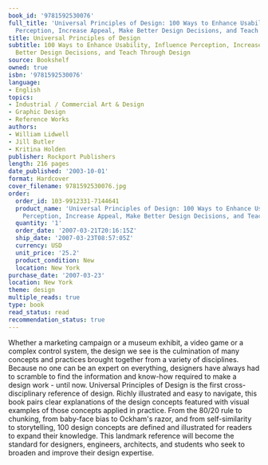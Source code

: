 ```yaml
---
book_id: '9781592530076'
full_title: 'Universal Principles of Design: 100 Ways to Enhance Usability, Influence
  Perception, Increase Appeal, Make Better Design Decisions, and Teach Through Design'
title: Universal Principles of Design
subtitle: 100 Ways to Enhance Usability, Influence Perception, Increase Appeal, Make
  Better Design Decisions, and Teach Through Design
source: Bookshelf
owned: true
isbn: '9781592530076'
language:
- English
topics:
- Industrial / Commercial Art & Design
- Graphic Design
- Reference Works
authors:
- William Lidwell
- Jill Butler
- Kritina Holden
publisher: Rockport Publishers
length: 216 pages
date_published: '2003-10-01'
format: Hardcover
cover_filename: 9781592530076.jpg
order:
  order_id: 103-9912331-7144641
  product_name: 'Universal Principles of Design: 100 Ways to Enhance Usability, Influence
    Perception, Increase Appeal, Make Better Design Decisions, and Teach Through'
  quantity: '1'
  order_date: '2007-03-21T20:16:15Z'
  ship_date: '2007-03-23T08:57:05Z'
  currency: USD
  unit_price: '25.2'
  product_condition: New
  location: New York
purchase_date: '2007-03-23'
location: New York
theme: design
multiple_reads: true
type: book
read_status: read
recommendation_status: true
---
```

Whether a marketing campaign or a museum exhibit, a video game or a complex control system, the design we see is the culmination of many concepts and practices brought together from a variety of disciplines. Because no one can be an expert on everything, designers have always had to scramble to find the information and know-how required to make a design work - until now.
Universal Principles of Design is the first cross-disciplinary reference of design. Richly illustrated and easy to navigate, this book pairs clear explanations of the design concepts featured with visual examples of those concepts applied in practice. From the 80/20 rule to chunking, from baby-face bias to Ockham's razor, and from self-similarity to storytelling, 100 design concepts are defined and illustrated for readers to expand their knowledge.
This landmark reference will become the standard for designers, engineers, architects, and students who seek to broaden and improve their design expertise.
